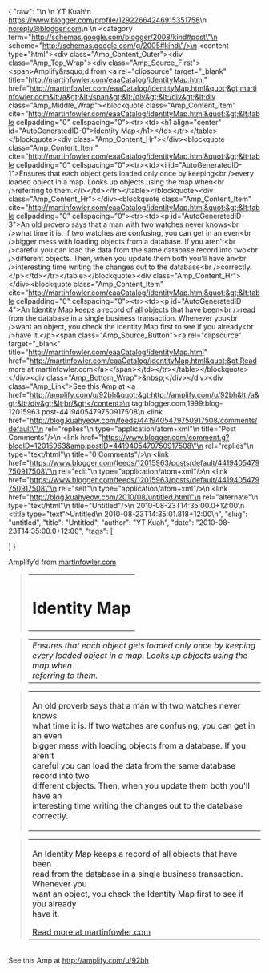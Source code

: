 {
  "raw": "<entry>\n  <author>\n    <name>YT Kuah</name>\n    <uri>https://www.blogger.com/profile/12922664246915351758</uri>\n    <email>noreply@blogger.com</email>\n  </author>\n  <category term=\"http://schemas.google.com/blogger/2008/kind#post\"\n    scheme=\"http://schemas.google.com/g/2005#kind\"/>\n  <content type=\"html\">&lt;div class=&quot;Amp_Content_Outer&quot;&gt;&lt;div class=&quot;Amp_Top_Wrap&quot;&gt;&lt;div class=&quot;Amp_Source_First&quot;&gt;&lt;span&gt;Amplify&amp;rsquo;d from &lt;a rel=&quot;clipsource&quot; target=&quot;_blank&quot; title=&quot;http://martinfowler.com/eaaCatalog/identityMap.html&quot; href=&quot;http://martinfowler.com/eaaCatalog/identityMap.html&quot;&gt;martinfowler.com&lt;/a&gt;&lt;/span&gt;&lt;/div&gt;&lt;/div&gt;&lt;div class=&quot;Amp_Middle_Wrap&quot;&gt;&lt;blockquote class=&quot;Amp_Content_Item&quot; cite=&quot;http://martinfowler.com/eaaCatalog/identityMap.html&quot;&gt;&lt;table cellpadding=&quot;0&quot; cellspacing=&quot;0&quot;&gt;&lt;tr&gt;&lt;td&gt;&lt;h1 align=&quot;center&quot; id=&quot;AutoGeneratedID-0&quot;&gt;Identity Map&lt;/h1&gt;&lt;/td&gt;&lt;/tr&gt;&lt;/table&gt;&lt;/blockquote&gt;&lt;div class=&quot;Amp_Content_Hr&quot;&gt;&lt;/div&gt;&lt;blockquote class=&quot;Amp_Content_Item&quot; cite=&quot;http://martinfowler.com/eaaCatalog/identityMap.html&quot;&gt;&lt;table cellpadding=&quot;0&quot; cellspacing=&quot;0&quot;&gt;&lt;tr&gt;&lt;td&gt;&lt;i id=&quot;AutoGeneratedID-1&quot;&gt;Ensures that each object gets loaded only once by keeping&lt;br /&gt;every loaded object in a map. Looks up objects using the map when&lt;br /&gt;referring to them.&lt;/i&gt;&lt;/td&gt;&lt;/tr&gt;&lt;/table&gt;&lt;/blockquote&gt;&lt;div class=&quot;Amp_Content_Hr&quot;&gt;&lt;/div&gt;&lt;blockquote class=&quot;Amp_Content_Item&quot; cite=&quot;http://martinfowler.com/eaaCatalog/identityMap.html&quot;&gt;&lt;table cellpadding=&quot;0&quot; cellspacing=&quot;0&quot;&gt;&lt;tr&gt;&lt;td&gt;&lt;p id=&quot;AutoGeneratedID-3&quot;&gt;An old proverb says that a man with two watches never knows&lt;br /&gt;what time it is. If two watches are confusing, you can get in an even&lt;br /&gt;bigger mess with loading objects from a database. If you aren't&lt;br /&gt;careful you can load the data from the same database record into two&lt;br /&gt;different objects. Then, when you update them both you'll have an&lt;br /&gt;interesting time writing the changes out to the database&lt;br /&gt;correctly.&lt;/p&gt;&lt;/td&gt;&lt;/tr&gt;&lt;/table&gt;&lt;/blockquote&gt;&lt;div class=&quot;Amp_Content_Hr&quot;&gt;&lt;/div&gt;&lt;blockquote class=&quot;Amp_Content_Item&quot; cite=&quot;http://martinfowler.com/eaaCatalog/identityMap.html&quot;&gt;&lt;table cellpadding=&quot;0&quot; cellspacing=&quot;0&quot;&gt;&lt;tr&gt;&lt;td&gt;&lt;p id=&quot;AutoGeneratedID-4&quot;&gt;An Identity Map keeps a record of all objects that have been&lt;br /&gt;read from the database in a single business transaction. Whenever you&lt;br /&gt;want an object, you check the Identity Map first to see if you already&lt;br /&gt;have it.&lt;/p&gt;&lt;span class=&quot;Amp_Source_Button&quot;&gt;&lt;a rel=&quot;clipsource&quot; target=&quot;_blank&quot; title=&quot;http://martinfowler.com/eaaCatalog/identityMap.html&quot; href=&quot;http://martinfowler.com/eaaCatalog/identityMap.html&quot;&gt;Read more at martinfowler.com&lt;/a&gt;&lt;/span&gt;&lt;/td&gt;&lt;/tr&gt;&lt;/table&gt;&lt;/blockquote&gt;&lt;/div&gt;&lt;div class=&quot;Amp_Bottom_Wrap&quot;&gt;&amp;nbsp;&lt;/div&gt;&lt;/div&gt;&lt;div class=&quot;Amp_Link&quot;&gt;See this Amp at &lt;a href=&quot;http://amplify.com/u/92bh&quot;&gt;http://amplify.com/u/92bh&lt;/a&gt;&lt;/div&gt;&lt;br/&gt;</content>\n  <id>tag:blogger.com,1999:blog-12015963.post-4419405479750917508</id>\n  <link href=\"http://blog.kuahyeow.com/feeds/4419405479750917508/comments/default\"\n    rel=\"replies\"\n    type=\"application/atom+xml\"\n    title=\"Post Comments\"/>\n  <link href=\"https://www.blogger.com/comment.g?blogID=12015963&amp;postID=4419405479750917508\"\n    rel=\"replies\"\n    type=\"text/html\"\n    title=\"0 Comments\"/>\n  <link href=\"https://www.blogger.com/feeds/12015963/posts/default/4419405479750917508\"\n    rel=\"edit\"\n    type=\"application/atom+xml\"/>\n  <link href=\"https://www.blogger.com/feeds/12015963/posts/default/4419405479750917508\"\n    rel=\"self\"\n    type=\"application/atom+xml\"/>\n  <link href=\"http://blog.kuahyeow.com/2010/08/untitled.html\"\n    rel=\"alternate\"\n    type=\"text/html\"\n    title=\"Untitled\"/>\n  <published>2010-08-23T14:35:00.0+12:00</published>\n  <title type=\"text\">Untitled</title>\n  <updated>2010-08-23T14:35:01.818+12:00</updated>\n</entry>",
  "slug": "untitled",
  "title": "Untitled",
  "author": "YT Kuah",
  "date": "2010-08-23T14:35:00.0+12:00",
  "tags": [

  ]
}

<div class="Amp_Content_Outer"><div class="Amp_Top_Wrap"><div class="Amp_Source_First"><span>Amplify&rsquo;d from <a rel="clipsource" target="_blank" title="http://martinfowler.com/eaaCatalog/identityMap.html" href="http://martinfowler.com/eaaCatalog/identityMap.html">martinfowler.com</a></span></div></div><div class="Amp_Middle_Wrap"><blockquote class="Amp_Content_Item" cite="http://martinfowler.com/eaaCatalog/identityMap.html"><table cellpadding="0" cellspacing="0"><tr><td><h1 align="center" id="AutoGeneratedID-0">Identity Map</h1></td></tr></table></blockquote><div class="Amp_Content_Hr"></div><blockquote class="Amp_Content_Item" cite="http://martinfowler.com/eaaCatalog/identityMap.html"><table cellpadding="0" cellspacing="0"><tr><td><i id="AutoGeneratedID-1">Ensures that each object gets loaded only once by keeping<br />every loaded object in a map. Looks up objects using the map when<br />referring to them.</i></td></tr></table></blockquote><div class="Amp_Content_Hr"></div><blockquote class="Amp_Content_Item" cite="http://martinfowler.com/eaaCatalog/identityMap.html"><table cellpadding="0" cellspacing="0"><tr><td><p id="AutoGeneratedID-3">An old proverb says that a man with two watches never knows<br />what time it is. If two watches are confusing, you can get in an even<br />bigger mess with loading objects from a database. If you aren't<br />careful you can load the data from the same database record into two<br />different objects. Then, when you update them both you'll have an<br />interesting time writing the changes out to the database<br />correctly.</p></td></tr></table></blockquote><div class="Amp_Content_Hr"></div><blockquote class="Amp_Content_Item" cite="http://martinfowler.com/eaaCatalog/identityMap.html"><table cellpadding="0" cellspacing="0"><tr><td><p id="AutoGeneratedID-4">An Identity Map keeps a record of all objects that have been<br />read from the database in a single business transaction. Whenever you<br />want an object, you check the Identity Map first to see if you already<br />have it.</p><span class="Amp_Source_Button"><a rel="clipsource" target="_blank" title="http://martinfowler.com/eaaCatalog/identityMap.html" href="http://martinfowler.com/eaaCatalog/identityMap.html">Read more at martinfowler.com</a></span></td></tr></table></blockquote></div><div class="Amp_Bottom_Wrap">&nbsp;</div></div><div class="Amp_Link">See this Amp at <a href="http://amplify.com/u/92bh">http://amplify.com/u/92bh</a></div><br/>